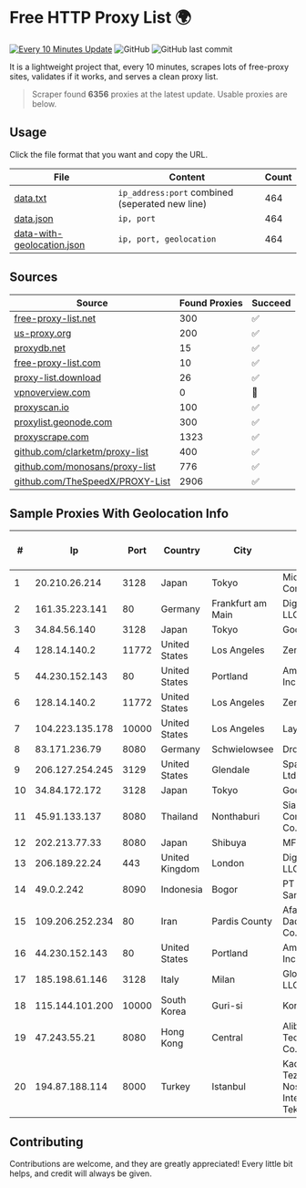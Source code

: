 
# Free HTTP Proxy List 🌍

[![Every 10 Minutes Update](https://github.com/mertguvencli/http-proxy-list/actions/workflows/main.yml/badge.svg?branch=main)](https://github.com/mertguvencli/http-proxy-list/actions/workflows/main.yml)
![GitHub](https://img.shields.io/github/license/mertguvencli/http-proxy-list)
![GitHub last commit](https://img.shields.io/github/last-commit/mertguvencli/http-proxy-list)

It is a lightweight project that, every 10 minutes, scrapes lots of free-proxy sites, validates if it works, and serves a clean proxy list.


> Scraper found **6356** proxies at the latest update. Usable proxies are below.

## Usage

Click the file format that you want and copy the URL.


|File|Content|Count|
|----|-------|-----|
|[data.txt](https://raw.githubusercontent.com/mertguvencli/http-proxy-list/main/proxy-list/data.txt)|`ip_address:port` combined (seperated new line)|464|
|[data.json](https://raw.githubusercontent.com/mertguvencli/http-proxy-list/main/proxy-list/data.json)|`ip, port`|464|
|[data-with-geolocation.json](https://raw.githubusercontent.com/mertguvencli/http-proxy-list/main/proxy-list/data-with-geolocation.json)|`ip, port, geolocation`|464|

## Sources

|Source|Found Proxies|Succeed|
|------|-------------|-------|
|[free-proxy-list.net](https://free-proxy-list.net)|300|✅|
|[us-proxy.org](https://www.us-proxy.org)|200|✅|
|[proxydb.net](http://proxydb.net)|15|✅|
|[free-proxy-list.com](https://free-proxy-list.com/?page=&port=&type%5B%5D=http&type%5B%5D=https&up_time=0&search=Search)|10|✅|
|[proxy-list.download](https://www.proxy-list.download/HTTP)|26|✅|
|[vpnoverview.com](https://vpnoverview.com/privacy/anonymous-browsing/free-proxy-servers)|0|🚫|
|[proxyscan.io](https://www.proxyscan.io)|100|✅|
|[proxylist.geonode.com](https://proxylist.geonode.com/api/proxy-list?limit=300&page=1&sort_by=lastChecked&sort_type=desc&protocols=http,https)|300|✅|
|[proxyscrape.com](https://api.proxyscrape.com/v2/?request=displayproxies&protocol=http&timeout=10000&country=all&ssl=all&anonymity=all)|1323|✅|
|[github.com/clarketm/proxy-list](https://raw.githubusercontent.com/clarketm/proxy-list/master/proxy-list-raw.txt)|400|✅|
|[github.com/monosans/proxy-list](https://raw.githubusercontent.com/monosans/proxy-list/main/proxies/http.txt)|776|✅|
|[github.com/TheSpeedX/PROXY-List](https://raw.githubusercontent.com/TheSpeedX/PROXY-List/master/http.txt)|2906|✅|


## Sample Proxies With Geolocation Info

|#|Ip|Port|Country|City|Internet Service Provider|
|-|--|----|-------|----|-------------------------|
|1|20.210.26.214|3128|Japan|Tokyo|Microsoft Corporation|
|2|161.35.223.141|80|Germany|Frankfurt am Main|DigitalOcean, LLC|
|3|34.84.56.140|3128|Japan|Tokyo|Google LLC|
|4|128.14.140.2|11772|United States|Los Angeles|Zenlayer Inc|
|5|44.230.152.143|80|United States|Portland|Amazon.com, Inc.|
|6|128.14.140.2|11772|United States|Los Angeles|Zenlayer Inc|
|7|104.223.135.178|10000|United States|Los Angeles|LayerHost|
|8|83.171.236.79|8080|Germany|Schwielowsee|Droptop GmbH|
|9|206.127.254.245|3129|United States|Glendale|Spartan Host Ltd|
|10|34.84.172.172|3128|Japan|Tokyo|Google LLC|
|11|45.91.133.137|8080|Thailand|Nonthaburi|Siamdata Communication Co., ltd.|
|12|202.213.77.33|8080|Japan|Shibuya|MFI|
|13|206.189.22.24|443|United Kingdom|London|DigitalOcean, LLC|
|14|49.0.2.242|8090|Indonesia|Bogor|PT Usaha Adi Sanggoro|
|15|109.206.252.234|80|Iran|Pardis County|Afagh Andish Dadeh Pardis Co. Ltd|
|16|44.230.152.143|80|United States|Portland|Amazon.com, Inc.|
|17|185.198.61.146|3128|Italy|Milan|Global Router LLC|
|18|115.144.101.200|10000|South Korea|Guri-si|Korea Telecom|
|19|47.243.55.21|8080|Hong Kong|Central|Alibaba (US) Technology Co., Ltd.|
|20|194.87.188.114|8000|Turkey|Istanbul|Kadir Huseyin Tezcan Nosspeed Internet Teknolojileri|



## Contributing

Contributions are welcome, and they are greatly appreciated! Every
little bit helps, and credit will always be given.


